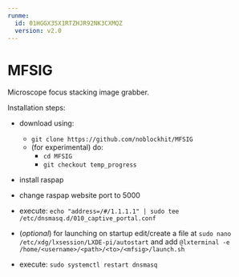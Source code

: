 ```yaml
---
runme:
  id: 01HGGX3SX1RTZHJR92NK3CXMQZ
  version: v2.0
---
```


# MFSIG

Microscope focus stacking image grabber.

Installation steps:

* download using:

   - `git clone https://github.com/noblockhit/MFSIG`
   - (for experimental) do:
      + `cd MFSIG`
      + `git checkout temp_progress`

* install raspap
* change raspap website port to 5000
* execute: `echo "address=/#/1.1.1.1" | sudo tee /etc/dnsmasq.d/010_captive_portal.conf`
* (_optional_) for launching on startup edit/create a file at `sudo nano /etc/xdg/lxsession/LXDE-pi/autostart` and add `@lxterminal -e /home/<username>/<path>/<to>/<mfsig>/launch.sh`
* execute: `sudo systemctl restart dnsmasq`

